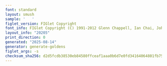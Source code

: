 ```yaml
---
font: standard
layout: smush
sample: '   '
figlet_version: FIGlet Copyright
font_info: FIGlet Copyright (C) 1991-2012 Glenn Chappell, Ian Chai, John Cowan,
layout_info: "20205"
print_direction: 0
generated: "2025-08-14"
generator: generate-goldens
figlet_args: -s
checksum_sha256: d2d5fcdb38530eb84580ffceaf1aaa0b6d7e0fd34164064801fb751f97ae0082
---
```


```text
   
   
   
   
   
   
```
